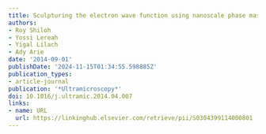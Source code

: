 ```yaml
---
title: Sculpturing the electron wave function using nanoscale phase masks
authors:
- Roy Shiloh
- Yossi Lereah
- Yigal Lilach
- Ady Arie
date: '2014-09-01'
publishDate: '2024-11-15T01:34:55.598885Z'
publication_types:
- article-journal
publication: '*Ultramicroscopy*'
doi: 10.1016/j.ultramic.2014.04.007
links:
- name: URL
  url: https://linkinghub.elsevier.com/retrieve/pii/S0304399114000801
---
```

